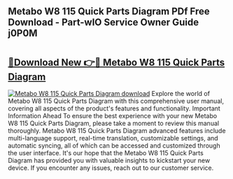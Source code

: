 ## Metabo W8 115 Quick Parts Diagram PDf Free Download - Part-wIO Service Owner Guide j0P0M

# <h2><a href="http://dfhb2c9.blite.top/?on=Metabo+W8+115+Quick+Parts+Diagram">🔗Download New 👉🔴 Metabo W8 115 Quick Parts Diagram</a></h2>

[![Metabo W8 115 Quick Parts Diagram download](https://i.imgur.com/lujVjoI.png)](http://dfhb2c9.blite.top/?on=Metabo+W8+115+Quick+Parts+Diagram)
Explore the world of Metabo W8 115 Quick Parts Diagram with this comprehensive user manual, covering all aspects of the product's features and functionality. Important Information Ahead To ensure the best experience with your new Metabo W8 115 Quick Parts Diagram, please take a moment to review this manual thoroughly. Metabo W8 115 Quick Parts Diagram advanced features include multi-language support, real-time translation, customizable settings, and automatic syncing, all of which can be accessed and customized through the user interface. It's our hope that the Metabo W8 115 Quick Parts Diagram has provided you with valuable insights to kickstart your new device. If you encounter any issues, reach out to our customer service.
